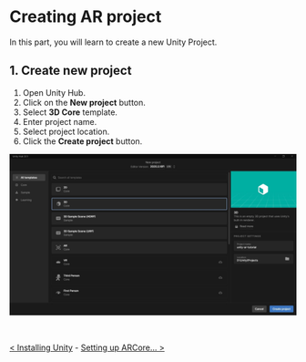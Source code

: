 # Creating AR project
In this part, you will learn to create a new Unity Project.

## 1. Create new project
1. Open Unity Hub.
2. Click on the **New project** button.
3. Select **3D Core** template.
4. Enter project name.
5. Select project location.
6. Click the **Create project** button.

![Screenshot 3](../res/img/screenshot-003.jpg)

&nbsp;

[< Installing Unity](installing-unity.md) - [Setting up ARCore... >](setting-up.md)